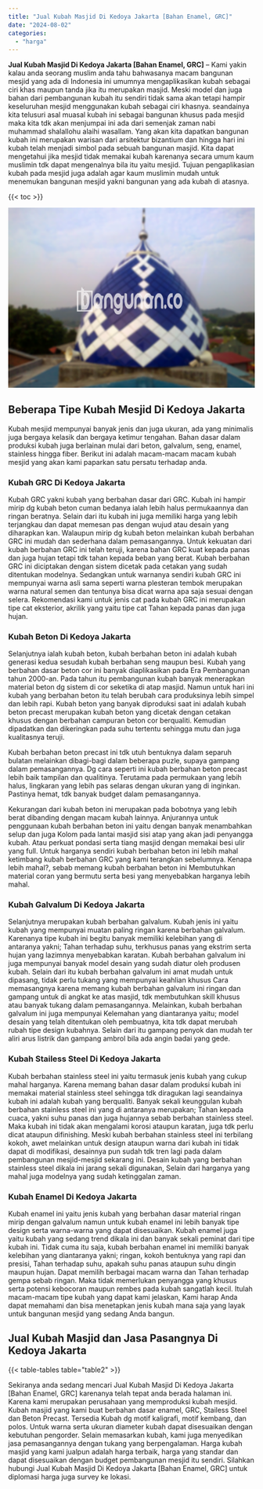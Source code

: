 ```yaml
---
title: "Jual Kubah Masjid Di Kedoya Jakarta [Bahan Enamel, GRC]"
date: "2024-08-02"
categories: 
  - "harga"
---
```


**Jual Kubah Masjid Di Kedoya Jakarta \[Bahan Enamel, GRC\]** – Kami yakin kalau anda seorang muslim anda tahu bahwasanya macam bangunan mesjid yang ada di Indonesia ini umumnya mengaplikasikan kubah sebagai ciri khas maupun tanda jika itu merupakan masjid. Meski model dan juga bahan dari pembangunan kubah itu sendiri tidak sama akan tetapi hampir keseluruhan mesjid menggunakan kubah sebagai ciri khasnya. seandainya kita telusuri asal muasal kubah ini sebagai bangunan khusus pada mesjid maka kita tdk akan menjumpai ini ada dari semenjak zaman nabi muhammad shalallohu alaihi wasallam. Yang akan kita dapatkan bangunan kubah ini merupakan warisan dari arsitektur bizantium dan hingga hari ini kubah telah menjadi simbol pada sebuah bangunan masjid. Kita dapat mengetahui jika mesjid tidak memakai kubah karenanya secara umum kaum muslimin tdk dapat mengenalnya bila itu yaitu mesjid. Tujuan pengaplikasian kubah pada mesjid juga adalah agar kaum muslimin mudah untuk menemukan bangunan mesjid yakni bangunan yang ada kubah di atasnya.

{{< toc >}}

![Jual Kubah Masjid Di Kedoya Jakarta [Bahan Enamel, GRC]](/images/jual-kubah-masjid-31.png)

## Beberapa Tipe Kubah Mesjid Di Kedoya Jakarta

Kubah mesjid mempunyai banyak jenis dan juga ukuran, ada yang minimalis juga bergaya kelasik dan bergaya ketimur tengahan. Bahan dasar dalam produksi kubah juga berlainan mulai dari beton, galvalum, seng, enamel, stainless hingga fiber. Berikut ini adalah macam-macam macam kubah mesjid yang akan kami paparkan satu persatu terhadap anda.

### Kubah GRC Di Kedoya Jakarta

Kubah GRC yakni kubah yang berbahan dasar dari GRC. Kubah ini hampir mirip dg kubah beton cuman bedanya ialah lebih halus permukaannya dan ringan beratnya. Selain dari itu kubah ini juga memiliki harga yang lebih terjangkau dan dapat memesan pas dengan wujud atau desain yang diharapkan kan. Walaupun mirip dg kubah beton melainkan kubah berbahan GRC ini mudah dan sederhana dalam pemasangannya. Untuk kekuatan dari kubah berbahan GRC ini telah teruji, karena bahan GRC kuat kepada panas dan juga hujan tetapi tdk tahan kepada beban yang berat. Kubah berbahan GRC ini diciptakan dengan sistem dicetak pada cetakan yang sudah ditentukan modelnya. Sedangkan untuk warnanya sendiri kubah GRC ini mempunyai warna asli sama seperti warna plesteran tembok merupakan warna natural semen dan tentunya bisa dicat warna apa saja sesuai dengan selera. Rekomendasi kami untuk jenis cat pada kubah GRC ini merupakan tipe cat eksterior, akrilik yang yaitu tipe cat Tahan kepada panas dan juga hujan.

### Kubah Beton Di Kedoya Jakarta

Selanjutnya ialah kubah beton, kubah berbahan beton ini adalah kubah generasi kedua sesudah kubah berbahan seng maupun besi. Kubah yang berbahan dasar beton cor ini banyak diaplikasikan pada Era Pembangunan tahun 2000-an. Pada tahun itu pembangunan kubah banyak menerapkan material beton dg sistem di cor seketika di atap masjid. Namun untuk hari ini kubah yang berbahan beton itu telah berubah cara produksinya lebih simpel dan lebih rapi. Kubah beton yang banyak diproduksi saat ini adalah kubah beton precast merupakan kubah beton yang dicetak dengan cetakan khusus dengan berbahan campuran beton cor berqualiti. Kemudian dipadatkan dan dikeringkan pada suhu tertentu sehingga mutu dan juga kualitasnya teruji.

Kubah berbahan beton precast ini tdk utuh bentuknya dalam separuh bulatan melainkan dibagi-bagi dalam beberapa puzle, supaya gampang dalam pemasangannya. Dg cara seperti ini kubah berbahan beton precast lebih baik tampilan dan qualitinya. Terutama pada permukaan yang lebih halus, lingkaran yang lebih pas selaras dengan ukuran yang di inginkan. Pastinya hemat, tdk banyak budget dalam pemasangannya.

Kekurangan dari kubah beton ini merupakan pada bobotnya yang lebih berat dibanding dengan macam kubah lainnya. Anjurannya untuk penggunaan kubah berbahan beton ini yaitu dengan banyak menambahkan selup dan juga Kolom pada lantai masjid sisi atap yang akan jadi penyangga kubah. Atau perkuat pondasi serta tiang masjid dengan memakai besi ulir yang full. Untuk harganya sendiri kubah berbahan beton ini lebih mahal ketimbang kubah berbahan GRC yang kami terangkan sebelumnya. Kenapa lebih mahal?, sebab memang kubah berbahan beton ini Membutuhkan material coran yang bermutu serta besi yang menyebabkan harganya lebih mahal.

### Kubah Galvalum Di Kedoya Jakarta

Selanjutnya merupakan kubah berbahan galvalum. Kubah jenis ini yaitu kubah yang mempunyai muatan paling ringan karena berbahan galvalum. Karenanya tipe kubah ini begitu banyak memiliki kelebihan yang di antaranya yakni; Tahan terhadap suhu, terkhusus panas yang ekstrim serta hujan yang lazimnya menyebabkan karatan. Kubah berbahan galvalum ini juga mempunyai banyak model desain yang sudah diatur oleh produsen kubah. Selain dari itu kubah berbahan galvalum ini amat mudah untuk dipasang, tidak perlu tukang yang mempunyai keahlian khusus Cara memasangnya karena memang kubah berbahan galvalum ini ringan dan gampang untuk di angkat ke atas masjid, tdk membutuhkan skill khusus atau banyak tukang dalam pemasangannya. Melainkan, kubah berbahan galvalum ini juga mempunyai Kelemahan yang diantaranya yaitu; model desain yang telah ditentukan oleh pembuatnya, kita tdk dapat merubah rubah tipe design kubahnya. Selain dari itu gampang penyok dan mudah ter aliri arus listrik dan gampang ambrol bila ada angin badai yang gede.

### Kubah Stailess Steel Di Kedoya Jakarta

Kubah berbahan stainless steel ini yaitu termasuk jenis kubah yang cukup mahal harganya. Karena memang bahan dasar dalam produksi kubah ini memakai material stainless steel sehingga tdk diragukan lagi seandainya kubah ini adalah kubah yang berqualiti. Banyak sekali keunggulan kubah berbahan stainless steel ini yang di antaranya merupakan; Tahan kepada cuaca, yakni suhu panas dan juga hujannya sebab berbahan stainless steel. Maka kubah ini tidak akan mengalami korosi ataupun karatan, juga tdk perlu dicat ataupun difinishing. Meski kubah berbahan stainless steel ini terbilang kokoh, awet melainkan untuk design ataupun warna dari kubah ini tidak dapat di modifikasi, desainnya pun sudah tdk tren lagi pada dalam pembangunan mesjid-mesjid sekarang ini. Desain kubah yang berbahan stainless steel dikala ini jarang sekali digunakan, Selain dari harganya yang mahal juga modelnya yang sudah ketinggalan zaman.

### Kubah Enamel Di Kedoya Jakarta

Kubah enamel ini yaitu jenis kubah yang berbahan dasar material ringan mirip dengan galvalum namun untuk kubah enamel ini lebih banyak tipe design serta warna-warna yang dapat disesuaikan. Kubah enamel juga yaitu kubah yang sedang trend dikala ini dan banyak sekali peminat dari tipe kubah ini. Tidak cuma itu saja, kubah berbahan enamel ini memiliki banyak kelebihan yang diantaranya yakni; ringan, kokoh bentuknya yang rapi dan presisi, Tahan terhadap suhu, apakah suhu panas ataupun suhu dingin maupun hujan. Dapat memilih berbagai macam warna dan Tahan terhadap gempa sebab ringan. Maka tidak memerlukan penyangga yang khusus serta potensi kebocoran maupun rembes pada kubah sangatlah kecil. Itulah macam-macam tipe kubah yang dapat kami jelaskan, Kami harap Anda dapat memahami dan bisa menetapkan jenis kubah mana saja yang layak untuk bangunan mesjid yang sedang Anda bangun.

## Jual Kubah Masjid dan Jasa Pasangnya Di Kedoya Jakarta

{{< table-tables table="table2" >}}

Sekiranya anda sedang mencari Jual Kubah Masjid Di Kedoya Jakarta \[Bahan Enamel, GRC\] karenanya telah tepat anda berada halaman ini. Karena kami merupakan perusahaan yang memproduksi kubah mesjid. Kubah masjid yang kami buat berbahan dasar enamel, GRC, Stailess Steel dan Beton Precast. Tersedia Kubah dg motif kaligrafi, motif kembang, dan polos. Untuk warna serta ukuran diameter kubah dapat disesuaikan dengan kebutuhan pengorder. Selain memasarkan kubah, kami juga menyedikan jasa pemasangannya dengan tukang yang berpengalaman. Harga kubah masjid yang kami jualpun adalah harga terbaik, harga yang standar dan dapat disesuaikan dengan budget pembangunan mesjid itu sendiri. Silahkan hubungi Jual Kubah Masjid Di Kedoya Jakarta \[Bahan Enamel, GRC\] untuk diplomasi harga juga survey ke lokasi.

